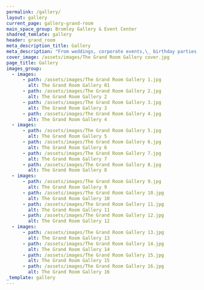 ```yaml
---
permalink: /gallery/
layout: gallery
current_page: gallery-grand-room
main_space_group: Bromley Gallery & Event Center
shadred_temlate: gallery
header: grand_room
meta_description_title: Gallery
meta_description: "From weddings, corporate events,\_ birthday parties, private dinners and anything in between, ourimaginative and versatile spaces can be transformed for any occasion."
cover_image: /assets/images/The Grand Room Gallery cover.jpg
page_title: Gallery
images_group:
  - images:
      - path: /assets/images/The Grand Room Gallery 1.jpg
        alt: The Grand Room Gallery 01
      - path: /assets/images/The Grand Room Gallery 2.jpg
        alt: The Grand Room Gallery 2
      - path: /assets/images/The Grand Room Gallery 3.jpg
        alt: The Grand Room Gallery 3
      - path: /assets/images/The Grand Room Gallery 4.jpg
        alt: The Grand Room Gallery 4
  - images:
      - path: /assets/images/The Grand Room Gallery 5.jpg
        alt: The Grand Room Gallery 5
      - path: /assets/images/The Grand Room Gallery 6.jpg
        alt: The Grand Room Gallery 6
      - path: /assets/images/The Grand Room Gallery 7.jpg
        alt: The Grand Room Gallery 7
      - path: /assets/images/The Grand Room Gallery 8.jpg
        alt: The Grand Room Gallery 8
  - images:
      - path: /assets/images/The Grand Room Gallery 9.jpg
        alt: The Grand Room Gallery 9
      - path: /assets/images/The Grand Room Gallery 10.jpg
        alt: The Grand Room Gallery 10
      - path: /assets/images/The Grand Room Gallery 11.jpg
        alt: The Grand Room Gallery 11
      - path: /assets/images/The Grand Room Gallery 12.jpg
        alt: The Grand Room Gallery 12
  - images:
      - path: /assets/images/The Grand Room Gallery 13.jpg
        alt: The Grand Room Gallery 13
      - path: /assets/images/The Grand Room Gallery 14.jpg
        alt: The Grand Room Gallery 14
      - path: /assets/images/The Grand Room Gallery 15.jpg
        alt: The Grand Room Gallery 15
      - path: /assets/images/The Grand Room Gallery 16.jpg
        alt: The Grand Room Gallery 16
_template: gallery
---
```




